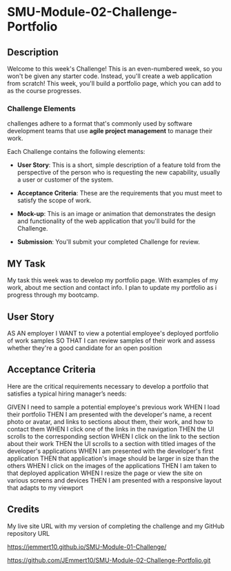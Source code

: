 # SMU-Module-02-Challenge-Portfolio

## Description

Welcome to this week's Challenge! This is an even-numbered week, so you won't be given any starter code. Instead, you'll create a web application from scratch! This week, you'll build a portfolio page, which you can add to as the course progresses.

### Challenge Elements

challenges adhere to a format that's commonly used by software development teams that use **agile project management** to manage their work.

Each Challenge contains the following elements:

* **User Story**: This is a short, simple description of a feature told from the perspective of the person who is requesting the new capability, usually a user or customer of the system.
* **Acceptance Criteria**: These are the requirements that you must meet to satisfy the scope of work.
* **Mock-up**: This is an image or animation that demonstrates the design and functionality of the web application that you'll build for the Challenge.

* **Submission**: You'll submit your completed Challenge for review.

## MY Task

My task this week was to develop my portfolio page. With examples of my work, about me section and contact info. I plan to update my portfolio as i progress through my bootcamp.

## User Story

AS AN employer
I WANT to view a potential employee's deployed portfolio of work samples
SO THAT I can review samples of their work and assess whether they're a good candidate for an open position

## Acceptance Criteria

Here are the critical requirements necessary to develop a portfolio that satisfies a typical hiring manager’s needs:

GIVEN I need to sample a potential employee's previous work
WHEN I load their portfolio
THEN I am presented with the developer's name, a recent photo or avatar, and links to sections about them, their work, and how to contact them
WHEN I click one of the links in the navigation
THEN the UI scrolls to the corresponding section
WHEN I click on the link to the section about their work
THEN the UI scrolls to a section with titled images of the developer's applications
WHEN I am presented with the developer's first application
THEN that application's image should be larger in size than the others
WHEN I click on the images of the applications
THEN I am taken to that deployed application
WHEN I resize the page or view the site on various screens and devices
THEN I am presented with a responsive layout that adapts to my viewport

## Credits

My live site URL with my version of completing the challenge and my GitHub repository URL 

https://jemmert10.github.io/SMU-Module-01-Challenge/

https://github.com/JEmmert10/SMU-Module-02-Challenge-Portfolio.git
